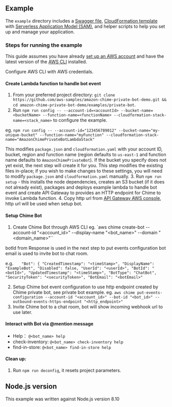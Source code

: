 ## Example

The `example` directory includes a [Swagger file](http://swagger.io/specification/), [CloudFormation template](https://aws.amazon.com/cloudformation/aws-cloudformation-templates/) with [Serverless Application Model (SAM)](https://github.com/awslabs/serverless-application-model), and helper scripts to help you set up and manage your application.

### Steps for running the example
This guide assumes you have already [set up an AWS account](http://docs.aws.amazon.com/AmazonSimpleDB/latest/DeveloperGuide/AboutAWSAccounts.html) and have the latest version of the [AWS CLI](https://aws.amazon.com/cli/) installed.

Configure AWS CLI with AWS credentials.

#### Create Lambda function to handle bot event
  1. From your preferred project directory: `git clone https://github.com/aws-samples/amazon-chime-private-bot-demo.git && cd amazon-chime-private-bot-demo/examples/private-bot`.
  2. Run `npm run config -- --account-id=<accountId> --bucket-name=<bucketName> --function-name=<functionName> --cloudformation-stack-name=<stack_name>` to configure the example.

  eg. `npm run config -- --account-id="123456789012" --bucket-name="my-unique-bucket" --function-name="myFunction" --cloudformation-stack-name="AmazonChimePrivateBotLambdaStack"`

  This modifies `package.json` and `cloudformation.yaml` with your account ID, bucket, region and function name (region defaults to `us-east-1` and function name defaults to `AmazonChimePrivateBot`). If the bucket you specify does not yet exist, the next step will create it for you. This step modifies the existing files in-place; if you wish to make changes to these settings, you will need to modify `package.json` and `cloudformation.yaml` manually.
  3. Run `npm run setup` - this installs the node dependencies, creates an S3 bucket (if it does not already exist), packages and deploys example lambda to handle bot event and create API Gateway to provides an HTTP endpoint for Chime to invoke Lambda function.
  4. Copy http url from [API Gateway AWS console](https://console.aws.amazon.com/apigateway/home?region=us-east-1#/apis/<api>/stages/<stage>), http url will be used when setup bot.

#### Setup Chime Bot
  1. Create Chime Bot through AWS CLI
  eg. `aws chime create-bot --account-id "<account_id>" --display-name "<bot_name>" --domain "<domain_name>"``

  botId from Response is used in the next step to put events configuration
  bot email is used to invite bot to chat room.

  e.g.
  `    "Bot": {
        "CreatedTimestamp": "<timeStamp>",
        "DisplayName": "ExampleBot",
        "Disabled": false,
        "UserId": "<userId>",
        "BotId": "<botId>",
        "UpdatedTimestamp": "<timeStamp>",
        "BotType": "ChatBot",
        "SecurityToken": "<securityToken>",
        "BotEmail": "<botEmail>"
`

  2. Setup Chime bot event configuration to use http endpoint created by Chime private bot, see private bot example.
  eg. `aws chime put-events-configuration --account-id "<account_id>" --bot-id "<bot_id>" --outbound-events-https-endpoint "<http_endpoint>"`
  3. Invite Chime bot to a chat room, bot will show incoming webhook url to use later.

#### Interact with Bot via @mention message
- Help： `@<bot_name> help`
- check-inventory: `@<bot_name> check-inventory help`
- find-in-store: `@<bot_name> find-in-store help`

#### Clean up:
  1. Run `npm run deconfig`, it resets project parameters.

## Node.js version

This example was written against Node.js version 8.10
